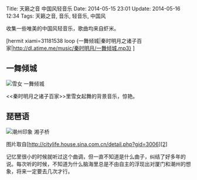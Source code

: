 Title: 天籁之音 中国风轻音乐
Date: 2014-05-15 23:01
Update: 2014-05-16 12:34
Tags: 天籁之音, 音乐, 轻音乐, 中国风

[1]: /static/images/collection/ChaoZhou-XiangZiQiao.jpg
[2]: http://citylife.house.sina.com.cn/detail.php?gid=3006
[3]: /static/images/cartoon/QinShiMingYue-XueNv-YiWuQingCheng.jpg

收集一些唯美的中国风轻音乐，歌曲均来自虾米。

[hermit xiami=31181538 loop
{一舞倾城|秦时明月之诸子百家|http://dl.atime.me/music/秦时明月/一舞倾城.mp3}
]

## 一舞倾城
![雪女 一舞倾城][3]

<<秦时明月之诸子百家>>里雪女起舞的背景音乐，惊艳。

## 琵琶语
![潮州印象 湘子桥][1]

<span class="text-muted">图片取自[http://citylife.house.sina.com.cn/detail.php?gid=3006][2]</span>

记忆里很小的时候就听过这个曲调，但一直不知道是什么曲子，纠结了好多年的说。每次听的时候，不知道为什么脑海里总是不由自主的浮现出对厦门和潮州的想象，将来一定要去几次才行。

